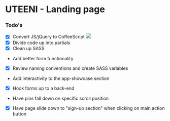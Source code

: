 # UTEENI - Landing page


### Todo's

- [x] Convert JS/jQuery to CoffeeScript
[<img src="http://img04.bgstatic-com.de/images/documents/documents/3236/modulecontent/612x0/en_top5_quote_aoe.jpg">](http://google.com)
- [x] Divide code up into partials
- [x] Clean up SASS
- Add better form functionality
- [x] Review naming conventions and create SASS variables
- Add interactivity to the app-showcase section
- [x] Hook forms up to a back-end
- Have pins fall down on specific scroll position
- [x] Have page slide down to "sign-up section" when clicking on main action button

